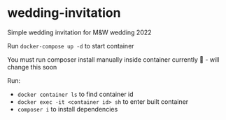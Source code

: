 # wedding-invitation
Simple wedding invitation for M&amp;W wedding 2022

Run `docker-compose up -d` to start container

You must run composer install manually inside container currently 🤤 - will change this soon

Run:
- `docker container ls` to find container id
- `docker exec -it <container id> sh` to enter built container
- `composer i` to install dependencies